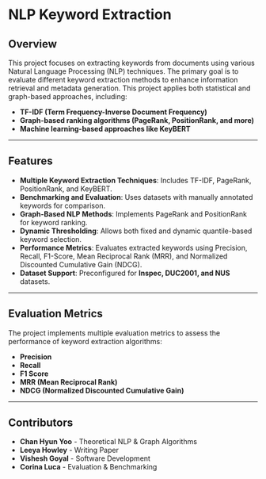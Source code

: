 # NLP Keyword Extraction

## Overview

This project focuses on extracting keywords from documents using various Natural Language Processing (NLP) techniques. The primary goal is to evaluate different keyword extraction methods to enhance information retrieval and metadata generation. This project applies both statistical and graph-based approaches, including:

- **TF-IDF (Term Frequency-Inverse Document Frequency)**
- **Graph-based ranking algorithms (PageRank, PositionRank, and more)**
- **Machine learning-based approaches like KeyBERT**


---

## Features

- **Multiple Keyword Extraction Techniques**: Includes TF-IDF, PageRank, PositionRank, and KeyBERT.
- **Benchmarking and Evaluation**: Uses datasets with manually annotated keywords for comparison.
- **Graph-Based NLP Methods**: Implements PageRank and PositionRank for keyword ranking.
- **Dynamic Thresholding**: Allows both fixed and dynamic quantile-based keyword selection.
- **Performance Metrics**: Evaluates extracted keywords using Precision, Recall, F1-Score, Mean Reciprocal Rank (MRR), and Normalized Discounted Cumulative Gain (NDCG).
- **Dataset Support**: Preconfigured for **Inspec, DUC2001, and NUS** datasets.

---

## Evaluation Metrics
The project implements multiple evaluation metrics to assess the performance of keyword extraction algorithms:

- **Precision**
- **Recall**
- **F1 Score**
- **MRR (Mean Reciprocal Rank)**
- **NDCG (Normalized Discounted Cumulative Gain)**

---

## Contributors

- **Chan Hyun Yoo** - Theoretical NLP & Graph Algorithms
- **Leeya Howley** - Writing Paper
- **Vishesh Goyal** - Software Development
- **Corina Luca** - Evaluation & Benchmarking


